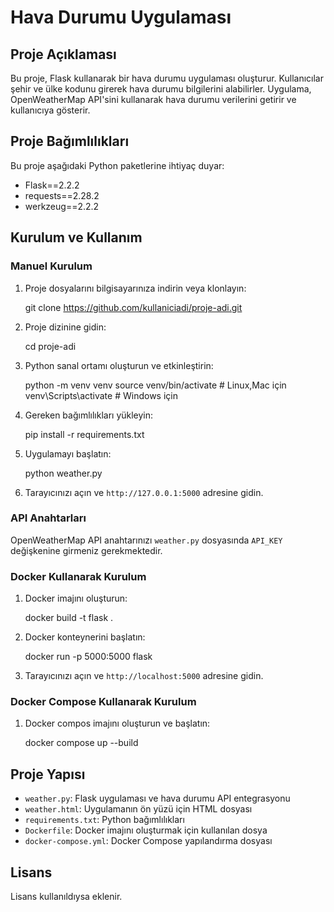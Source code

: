 # Hava Durumu Uygulaması

## Proje Açıklaması

Bu proje, Flask kullanarak bir hava durumu uygulaması oluşturur. Kullanıcılar şehir ve ülke kodunu girerek hava durumu bilgilerini alabilirler. Uygulama, OpenWeatherMap API'sini kullanarak hava durumu verilerini getirir ve kullanıcıya gösterir.

## Proje Bağımlılıkları

Bu proje aşağıdaki Python paketlerine ihtiyaç duyar:

- Flask==2.2.2
- requests==2.28.2
- werkzeug==2.2.2

## Kurulum ve Kullanım

### Manuel Kurulum

1. Proje dosyalarını bilgisayarınıza indirin veya klonlayın:

    git clone https://github.com/kullaniciadi/proje-adi.git

2. Proje dizinine gidin:

    cd proje-adi

3. Python sanal ortamı oluşturun ve etkinleştirin:

    python -m venv venv
    source venv/bin/activate  # Linux,Mac için
    venv\Scripts\activate     # Windows için

4. Gereken bağımlılıkları yükleyin:

    pip install -r requirements.txt

5. Uygulamayı başlatın:

    python weather.py

6. Tarayıcınızı açın ve `http://127.0.0.1:5000` adresine gidin.

### API Anahtarları

OpenWeatherMap API anahtarınızı `weather.py` dosyasında `API_KEY` değişkenine girmeniz gerekmektedir.


### Docker Kullanarak Kurulum

1. Docker imajını oluşturun:

    docker build -t flask .

2. Docker konteynerini başlatın:

    docker run -p 5000:5000 flask

3. Tarayıcınızı açın ve `http://localhost:5000` adresine gidin.

### Docker Compose Kullanarak Kurulum

1. Docker compos imajını oluşturun ve başlatın:
   
    docker compose up --build

## Proje Yapısı

- `weather.py`: Flask uygulaması ve hava durumu API entegrasyonu
- `weather.html`: Uygulamanın ön yüzü için HTML dosyası
- `requirements.txt`: Python bağımlılıkları
- `Dockerfile`: Docker imajını oluşturmak için kullanılan dosya
- `docker-compose.yml`: Docker Compose yapılandırma dosyası

## Lisans
Lisans kullanıldıysa eklenir.
